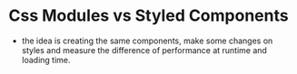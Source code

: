# Css Modules vs Styled Components

- the idea is creating the same components, make some changes on styles and measure the difference
of performance at runtime and loading time.